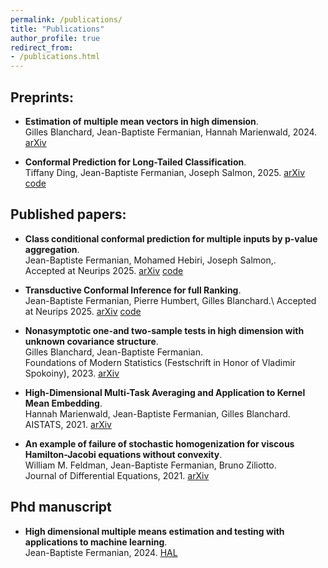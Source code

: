 ```yaml
---
permalink: /publications/
title: "Publications"
author_profile: true
redirect_from: 
- /publications.html
---
```

## Preprints:
 - **Estimation of multiple mean vectors in high dimension**.\
Gilles Blanchard, Jean-Baptiste Fermanian, Hannah Marienwald, 2024. [arXiv](https://arxiv.org/pdf/2403.15038)

- **Conformal Prediction for Long-Tailed Classification**.\
Tiffany Ding, Jean-Baptiste Fermanian, Joseph Salmon, 2025. [arXiv](https://arxiv.org/abs/2507.06867) [code](https://github.com/tiffanyding/long-tail-conformal)


## Published papers:

- **Class conditional conformal prediction for multiple inputs by p-value aggregation**.\
Jean-Baptiste Fermanian, Mohamed Hebiri, Joseph Salmon,.\
Accepted at Neurips 2025. [arXiv](https://arxiv.org/abs/2507.07150) [code](https://github.com/jeanbaptistefermanian/Class_Conditional_CP_for_Multi_Inputs)

- **Transductive Conformal Inference for full Ranking**.\
Jean-Baptiste Fermanian, Pierre Humbert, Gilles Blanchard.\ 
Accepted at Neurips 2025. [arXiv](https://arxiv.org/abs/2501.11384) [code](https://github.com/pierreHmbt/transductive-conformal-inference-for-ranking)

- **Nonasymptotic one-and two-sample tests in high dimension with unknown covariance structure**.\
Gilles Blanchard, Jean-Baptiste Fermanian.\
Foundations of Modern Statistics (Festschrift in Honor of Vladimir Spokoiny), 2023. [arXiv](https://arxiv.org/pdf/2109.01730)

- **High-Dimensional Multi-Task Averaging and Application to Kernel Mean Embedding**.\
 Hannah Marienwald, Jean-Baptiste Fermanian, Gilles Blanchard.\
AISTATS, 2021. [arXiv](https://arxiv.org/pdf/2011.06794)

- **An example of failure of stochastic homogenization for viscous Hamilton-Jacobi equations without convexity**.\
 William M. Feldman, Jean-Baptiste Fermanian, Bruno Ziliotto.\
Journal of Differential Equations, 2021. [arXiv](https://arxiv.org/pdf/1905.07295)

## Phd manuscript
- **High dimensional multiple means estimation and testing with applications to machine learning**.\
Jean-Baptiste Fermanian, 2024. [HAL](https://theses.hal.science/tel-04744920v1)

